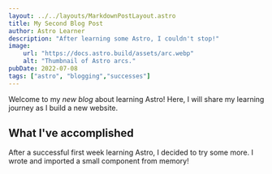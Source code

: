 ```yaml
---
layout: ../../layouts/MarkdownPostLayout.astro
title: My Second Blog Post
author: Astro Learner
description: "After learning some Astro, I couldn't stop!"
image:
    url: "https://docs.astro.build/assets/arc.webp"
    alt: "Thumbnail of Astro arcs."
pubDate: 2022-07-08
tags: ["astro", "blogging","successes"]
---
```


Welcome to my _new blog_ about learning Astro! Here, I will share my learning journey as I build a new website.

## What I've accomplished
After a successful first week learning Astro, I decided to try some more. I wrote and imported a small component from memory!